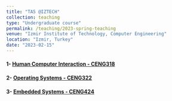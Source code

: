 ```yaml
---
title: "TA5 @IZTECH"
collection: teaching
type: "Undergraduate course"
permalink: /teaching/2023-spring-teaching
venue: "Izmir Institute of Technology, Computer Engineering"
location: "Izmir, Turkey"
date: "2023-02-15"
---
```


#### 1- [Human Computer Interaction - CENG318](https://ceng.iyte.edu.tr/courses/ceng-318/)
#### 2- [Operating Systems - CENG322](https://ceng.iyte.edu.tr/courses/ceng-322/)
#### 3- [Embedded Systems - CENG424](https://ceng.iyte.edu.tr/courses/ceng-424/)
